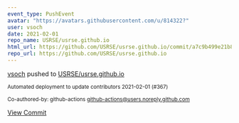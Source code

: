 ```yaml
---
event_type: PushEvent
avatar: "https://avatars.githubusercontent.com/u/814322?"
user: vsoch
date: 2021-02-01
repo_name: USRSE/usrse.github.io
html_url: https://github.com/USRSE/usrse.github.io/commit/a7c9b499e21b846a3b32e0853d22d05cf549ddef
repo_url: https://github.com/USRSE/usrse.github.io
---
```


<a href='https://github.com/vsoch' target='_blank'>vsoch</a> pushed to <a href='https://github.com/USRSE/usrse.github.io' target='_blank'>USRSE/usrse.github.io</a>

<small>Automated deployment to update contributors 2021-02-01 (#367)

Co-authored-by: github-actions <github-actions@users.noreply.github.com></small>

<a href='https://github.com/USRSE/usrse.github.io/commit/a7c9b499e21b846a3b32e0853d22d05cf549ddef' target='_blank'>View Commit</a>